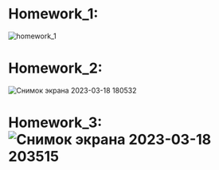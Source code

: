 # Homework_1:
![homework_1](https://user-images.githubusercontent.com/88387140/210082737-f85016ee-153c-46e9-881e-ed48ac41dd0c.png)
# Homework_2:
![Снимок экрана 2023-03-18 180532](https://user-images.githubusercontent.com/88387140/226117462-5fca6aca-a420-433b-bee1-c3b721ec49d8.jpg)
# Homework_3:![Снимок экрана 2023-03-18 203515](https://user-images.githubusercontent.com/88387140/226129378-93be6b30-42a4-4502-adad-e682f51ad224.jpg)
